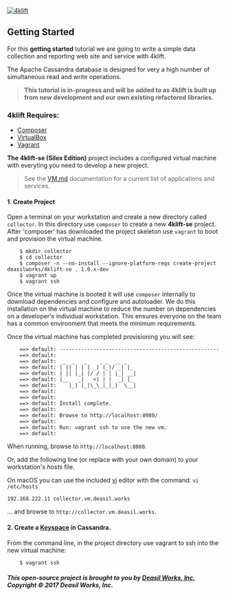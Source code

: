 [![4klift](https://raw.githubusercontent.com/deasilworks/4klift/master/assets/4KLIFT_Logo_Horizontal_thumb.png)][4klift]

Getting Started
---------------

For this **getting started** tutorial we are going to write a simple
data collection and reporting web site and service with 4klift.

The Apache Cassandra database is designed for very a high number
of simultaneous read and write operations.

> **This tutorial is in-progress and will be added to as 4klift is
built up from new development and our own existing refactored libraries.**

### 4klift Requires:

  - [Composer](https://getcomposer.org/ "Composer")
  - [VirtualBox](https://www.virtualbox.org/ "VirtualBox")
  - [Vagrant](https://www.vagrantup.com/ "Vagrant")
  
**The 4klift-se (Silex Edition)** project includes a configured virtual 
machine with everyting you need to develop a new project. 

>See the [VM.md] documentation for a current list of applications 
and services.  

#### 1. Create Project

Open a terminal on your workstation and create a new directory 
called `collector`. In this directory use `composer` to create
a new **4klift-se** project. After 'composer' has downloaded the
project skeleton use `vagrant` to boot and provision the virtual
machine.

```
    $ mkdir collector
    $ cd collector
    $ composer -n --no-install --ignore-platform-reqs create-project deasilworks/4klift-se . 1.0.x-dev
    $ vagrant up
    $ vagrant ssh
````

Once the virtual machine is booted it will use `composer` internally
to download dependencies and configure and autoloader. We do this
installation on the virtual machine to reduce the number on dependencies 
on a developer's individual workstation. This ensures everyone on the team
has a common environment that meets the minimum requirements.

Once the virtual machine has completed provisioning you will see:

```
    ==> default: ----------------------------------------------------
    ==> default:
    ==> default:  _  _   _    _ _  __ _
    ==> default: | || | | | _| (_)/ _| |_
    ==> default: | || |_| |/ / | | |_| __|
    ==> default: |__   _|   <| | |  _| |_
    ==> default:    |_| |_|\_\_|_|_|  \__|
    ==> default:
    ==> default:
    ==> default: Install complete.
    ==> default:
    ==> default: Browse to http://localhost:8080/
    ==> default:
    ==> default: Run: vagrant ssh to use the new vm.
    ==> default:
```


When running, browse to `http://localhost:8080`.

Or, add the following line (or replace with your own domain) to your 
workstation's *hosts* file. 

On macOS you can use the included [vi] editor with the command: `vi /etc/hosts`

    192.168.222.11 collector.vm.deasil.works

... and browse to `http://collector.vm.deasil.works`.

#### 2. Create a [Keyspace] in Cassandra.

From the command line, in the project directory use vagrant to ssh into
the new virtual machine:

```
    $ vagrant ssh
```

##### This open-source project is brought to you by [Deasil Works, Inc.](http://deasil.works/) Copyright &copy; 2017 Deasil Works, Inc.


[VM.md]: skeleton-se/VM.md "4klift Virtual Machine"
[4klift]: https://github.com/deasilworks/4klift
[vi]: https://en.wikipedia.org/wiki/Vi
[Keyspace]: http://docs.datastax.com/en/cql/3.3/cql/cql_reference/cqlCreateKeyspace.html
